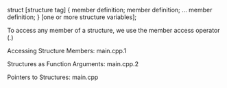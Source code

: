 struct [structure tag] {
   member definition;
   member definition;
   ...
   member definition;
} [one or more structure variables]; 

To access any member of a structure, we use the member access operator (.)

Accessing Structure Members:
main.cpp.1

Structures as Function Arguments:
main.cpp.2

Pointers to Structures:
main.cpp